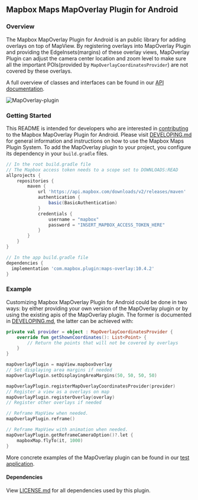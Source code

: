 ## Mapbox Maps MapOverlay Plugin for Android

### Overview

The Mapbox MapOverlay Plugin for Android is an public library for adding overlays on top of MapView. By registering overlays into MapOverlay Plugin and providing the EdgeInsets(margins) of these overlay views, MapOverlay Plugin can adjust the camera center location and zoom level to make sure all the important POIs(provided by `MapOverlayCoordinatesProvider`) are not covered by these overlays.

A full overview of classes and interfaces can be found in our [API documentation](https://docs.mapbox.com/android/beta/maps/guides/).

![MapOverlay-plugin](https://user-images.githubusercontent.com/8577318/98535135-8f68b000-22c0-11eb-9b09-c4f4f8664745.gif)

### Getting Started

This README is intended for developers who are interested in [contributing](https://github.com/mapbox/mapbox-maps-android/blob/master/CONTRIBUTING.md) to the Mapbox MapOverlay Plugin for Android. Please visit [DEVELOPING.md](https://github.com/mapbox/mapbox-maps-android/blob/master/DEVELOPING.md) for general information and instructions on how to use the Mapbox Maps Plugin System. To add the MapOverlay plugin to your project, you configure its dependency in your `build.gradle` files.

```groovy
// In the root build.gradle file
// The Mapbox access token needs to a scope set to DOWNLOADS:READ
allprojects {
    repositories {
        maven {
            url 'https://api.mapbox.com/downloads/v2/releases/maven'
            authentication {
                basic(BasicAuthentication)
            }
            credentials {
                username = "mapbox"
                password = "INSERT_MAPBOX_ACCESS_TOKEN_HERE"
            }
        }
    }
}

// In the app build.gradle file
dependencies {
  implementation 'com.mapbox.plugin:maps-overlay:10.4.2'
}
```

### Example

Customizing Mapbox MapOverlay Plugin for Android could be done in two ways: by either providing your own version of the MapOverlay plugin or by using the existing apis of the MapOverlay plugin. The former is documented in [DEVELOPING.md](https://github.com/mapbox/mapbox-maps-android/blob/master/DEVELOPING.md), the latter can be achieved with:

```kotlin
private val provider = object : MapOverlayCoordinatesProvider {
    override fun getShownCoordinates(): List<Point> {
        // Return the points that will not be covered by overlays
    }
}

mapOverlayPlugin = mapView.mapboxOverlay
// Set displaying area margins if needed
mapOverlayPlugin.setDisplayingAreaMargins(50, 50, 50, 50)

mapOverlayPlugin.registerMapOverlayCoordinatesProvider(provider)
// Register a view as a overlays on map
mapOverlayPlugin.registerOverlay(overlay)
// Register other overlays if needed

// Reframe MapView when needed.
mapOverlayPlugin.reframe()

// Reframe MapView with animation when needed.
mapOverlayPlugin.getReframeCameraOption()?.let {
    mapboxMap.flyTo(it, 1000)
}
```

More concrete examples of the MapOverlay plugin can be found in our [test application](https://github.com/mapbox/mapbox-maps-android/tree/master/app/src/main/java/com/mapbox/maps/testapp).

#### Dependencies

View [LICENSE.md](LICENSE.md) for all dependencies used by this plugin.

